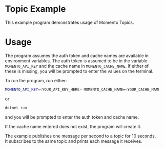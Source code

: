 # Topic Example

This example program demonstrates usage of Momento Topics.

# Usage

The program assumes the auth token and cache names are available in environment variables. The auth token is assumed to be in the variable `MOMENTO_API_KEY` and the cache name in `MOMENTO_CACHE_NAME`. If either of these is missing, you will be prompted to enter the values on the terminal.

To run the program, run either:

```bash
MOMENTO_API_KEY=<YOUR_API_KEY_HERE> MOMENTO_CACHE_NAME=<YOUR_CACHE_NAME_HERE> dotnet run
```

or

```bash
dotnet run
```

and you will be prompted to enter the auth token and cache name.

If the cache name entered does not exist, the program will create it.

The example publishes one message per second to a topic for 10 seconds. It subscribes to the same topic and prints each message it receives.